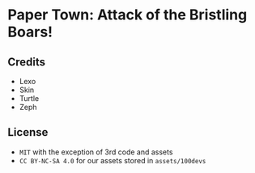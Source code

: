 # Paper Town: Attack of the Bristling Boars!

## Credits
- Lexo
- Skin
- Turtle
- Zeph

## License

- `MIT` with the exception of 3rd code and assets
- `CC BY-NC-SA 4.0` for our assets stored in `assets/100devs`
